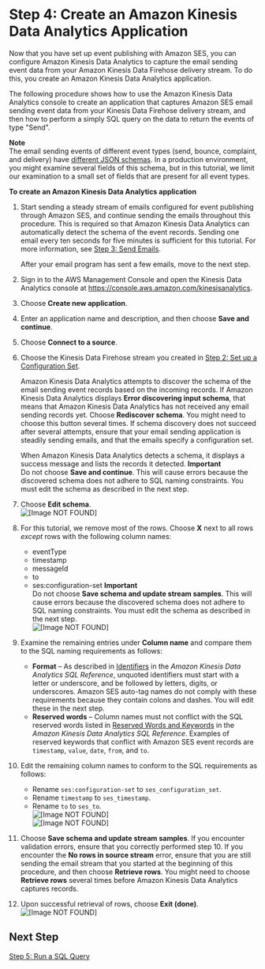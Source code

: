 # Step 4: Create an Amazon Kinesis Data Analytics Application<a name="event-publishing-kinesis-analytics-application"></a>

Now that you have set up event publishing with Amazon SES, you can configure Amazon Kinesis Data Analytics to capture the email sending event data from your Amazon Kinesis Data Firehose delivery stream\. To do this, you create an Amazon Kinesis Data Analytics application\.

The following procedure shows how to use the Amazon Kinesis Data Analytics console to create an application that captures Amazon SES email sending event data from your Kinesis Data Firehose delivery stream, and then how to perform a simply SQL query on the data to return the events of type "Send"\.

**Note**  
The email sending events of different event types \(send, bounce, complaint, and delivery\) have [different JSON schemas](event-publishing-retrieving-firehose-contents.md)\. In a production environment, you might examine several fields of this schema, but in this tutorial, we limit our examination to a small set of fields that are present for all event types\.

**To create an Amazon Kinesis Data Analytics application**

1. Start sending a steady stream of emails configured for event publishing through Amazon SES, and continue sending the emails throughout this procedure\. This is required so that Amazon Kinesis Data Analytics can automatically detect the schema of the event records\. Sending one email every ten seconds for five minutes is sufficient for this tutorial\. For more information, see [Step 3: Send Emails](event-publishing-kinesis-analytics-send-email.md)\.

   After your email program has sent a few emails, move to the next step\.

1. Sign in to the AWS Management Console and open the Kinesis Data Analytics console at [ https://console\.aws\.amazon\.com/kinesisanalytics](https://console.aws.amazon.com/kinesisanalytics)\.

1. Choose **Create new application**\.

1. Enter an application name and description, and then choose **Save and continue**\.

1. Choose **Connect to a source**\.

1. Choose the Kinesis Data Firehose stream you created in [Step 2: Set up a Configuration Set](event-publishing-kinesis-analytics-configuration-set.md)\.

   Amazon Kinesis Data Analytics attempts to discover the schema of the email sending event records based on the incoming records\. If Amazon Kinesis Data Analytics displays **Error discovering input schema**, that means that Amazon Kinesis Data Analytics has not received any email sending records yet\. Choose **Rediscover schema**\. You might need to choose this button several times\. If schema discovery does not succeed after several attempts, ensure that your email sending application is steadily sending emails, and that the emails specify a configuration set\.

   When Amazon Kinesis Data Analytics detects a schema, it displays a success message and lists the records it detected\.
**Important**  
Do not choose **Save and continue**\. This will cause errors because the discovered schema does not adhere to SQL naming constraints\. You must edit the schema as described in the next step\.

1. Choose **Edit schema**\.  
![\[Image NOT FOUND\]](http://docs.aws.amazon.com/ses/latest/DeveloperGuide/images/event_publishing_tutorial_kinesis_analytics_schema_discovery.png)

1. For this tutorial, we remove most of the rows\. Choose **X** next to all rows *except* rows with the following column names:
   + eventType
   + timestamp
   + messageId
   + to
   + ses:configuration\-set
**Important**  
Do not choose **Save schema and update stream samples**\. This will cause errors because the discovered schema does not adhere to SQL naming constraints\. You must edit the schema as described in the next step\.  
![\[Image NOT FOUND\]](http://docs.aws.amazon.com/ses/latest/DeveloperGuide/images/event_publishing_tutorial_kinesis_analytics_schema_remove.png)

1. Examine the remaining entries under **Column name** and compare them to the SQL naming requirements as follows:
   + **Format** – As described in [Identifiers](https://docs.aws.amazon.com/kinesisanalytics/latest/sqlref/sql-reference-identifiers.html) in the *Amazon Kinesis Data Analytics SQL Reference*, unquoted identifiers must start with a letter or underscore, and be followed by letters, digits, or underscores\. Amazon SES auto\-tag names do not comply with these requirements because they contain colons and dashes\. You will edit these in the next step\. 
   + **Reserved words** – Column names must not conflict with the SQL reserved words listed in [Reserved Words and Keywords](https://docs.aws.amazon.com/kinesisanalytics/latest/sqlref/sql-reference-reserved-words-keywords.html) in the *Amazon Kinesis Data Analytics SQL Reference*\. Examples of reserved keywords that conflict with Amazon SES event records are `timestamp`, `value`, `date`, `from`, and `to`\. 

1. Edit the remaining column names to conform to the SQL requirements as follows:
   + Rename `ses:configuration-set` to `ses_configuration_set`\.
   + Rename `timestamp` to `ses_timestamp`\.
   + Rename `to` to `ses_to`\.  
![\[Image NOT FOUND\]](http://docs.aws.amazon.com/ses/latest/DeveloperGuide/images/white_space_horizontal.png)  
![\[Image NOT FOUND\]](http://docs.aws.amazon.com/ses/latest/DeveloperGuide/images/event_publishing_tutorial_kinesis_analytics_schema_edit.png)

1. Choose **Save schema and update stream samples**\. If you encounter validation errors, ensure that you correctly performed step 10\. If you encounter the **No rows in source stream** error, ensure that you are still sending the email stream that you started at the beginning of this procedure, and then choose **Retrieve rows**\. You might need to choose **Retrieve rows** several times before Amazon Kinesis Data Analytics captures records\.

1. Upon successful retrieval of rows, choose **Exit \(done\)**\.  
![\[Image NOT FOUND\]](http://docs.aws.amazon.com/ses/latest/DeveloperGuide/images/event_publishing_tutorial_kinesis_analytics_exit.png)

## Next Step<a name="event-publishing-kinesis-analytics-application-next-step"></a>

[Step 5: Run a SQL Query](event-publishing-kinesis-analytics-sql.md)